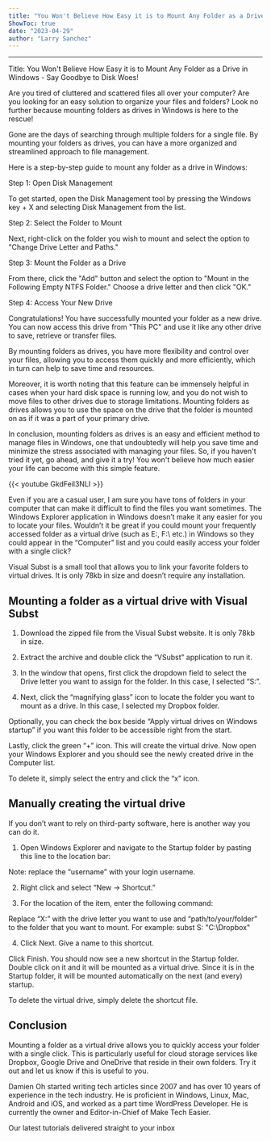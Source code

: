 ```yaml
---
title: "You Won't Believe How Easy it is to Mount Any Folder as a Drive in Windows - Say Goodbye to Disk Woes!"
ShowToc: true 
date: "2023-04-29"
author: "Larry Sanchez"
---
```

*****
Title: You Won't Believe How Easy it is to Mount Any Folder as a Drive in Windows - Say Goodbye to Disk Woes!

Are you tired of cluttered and scattered files all over your computer? Are you looking for an easy solution to organize your files and folders? Look no further because mounting folders as drives in Windows is here to the rescue!

Gone are the days of searching through multiple folders for a single file. By mounting your folders as drives, you can have a more organized and streamlined approach to file management.

Here is a step-by-step guide to mount any folder as a drive in Windows:

Step 1: Open Disk Management

To get started, open the Disk Management tool by pressing the Windows key + X and selecting Disk Management from the list.

Step 2: Select the Folder to Mount

Next, right-click on the folder you wish to mount and select the option to "Change Drive Letter and Paths."

Step 3: Mount the Folder as a Drive

From there, click the "Add" button and select the option to "Mount in the Following Empty NTFS Folder." Choose a drive letter and then click "OK."

Step 4: Access Your New Drive

Congratulations! You have successfully mounted your folder as a new drive. You can now access this drive from "This PC" and use it like any other drive to save, retrieve or transfer files.

By mounting folders as drives, you have more flexibility and control over your files, allowing you to access them quickly and more efficiently, which in turn can help to save time and resources.

Moreover, it is worth noting that this feature can be immensely helpful in cases when your hard disk space is running low, and you do not wish to move files to other drives due to storage limitations. Mounting folders as drives allows you to use the space on the drive that the folder is mounted on as if it was a part of your primary drive.

In conclusion, mounting folders as drives is an easy and efficient method to manage files in Windows, one that undoubtedly will help you save time and minimize the stress associated with managing your files. So, if you haven't tried it yet, go ahead, and give it a try! You won't believe how much easier your life can become with this simple feature.

{{< youtube GkdFeil3NLI >}} 



Even if you are a casual user, I am sure you have tons of folders in your computer that can make it difficult to find the files you want sometimes. The Windows Explorer application in Windows doesn’t make it any easier for you to locate your files. Wouldn’t it be great if you could mount your frequently accessed folder as a virtual drive (such as E:\, F:\ etc.) in Windows so they could appear in the “Computer” list and you could easily access your folder with a single click?
 
Visual Subst is a small tool that allows you to link your favorite folders to virtual drives. It is only 78kb in size and doesn’t require any installation.
 
## Mounting a folder as a virtual drive with Visual Subst
 
1. Download the zipped file from the Visual Subst website. It is only 78kb in size.
 
2. Extract the archive and double click the “VSubst” application to run it. 
 

 
3. In the window that opens, first click the dropdown field to select the Drive letter you want to assign for the folder. In this case, I selected “S:”.
 
4. Next, click the “magnifying glass” icon to locate the folder you want to mount as a drive. In this case, I selected my Dropbox folder. 
 
Optionally, you can check the box beside “Apply virtual drives on Windows startup” if you want this folder to be accessible right from the start.
 
Lastly, click the green “+” icon. This will create the virtual drive. Now open your Windows Explorer and you should see the newly created drive in the Computer list. 
 
To delete it, simply select the entry and click the “x” icon. 
 
## Manually creating the virtual drive
 
If you don’t want to rely on third-party software, here is another way you can do it.
 
1. Open Windows Explorer and navigate to the Startup folder by pasting this line to the location bar:
 
Note: replace the “username” with your login username.
 
2. Right click and select “New -> Shortcut.”
 
3. For the location of the item, enter the following command:
 
Replace “X:” with the drive letter you want to use and “path/to/your/folder” to the folder that you want to mount. For example: subst S: "C:\Dropbox"
 
4. Click Next. Give a name to this shortcut.
 
Click Finish. You should now see a new shortcut in the Startup folder. Double click on it and it will be mounted as a virtual drive. Since it is in the Startup folder, it will be mounted automatically on the next (and every) startup.
 
To delete the virtual drive, simply delete the shortcut file. 
 
## Conclusion
 
Mounting a folder as a virtual drive allows you to quickly access your folder with a single click. This is particularly useful for cloud storage services like Dropbox, Google Drive and OneDrive that reside in their own folders. Try it out and let us know if this is useful to you.
 
Damien Oh started writing tech articles since 2007 and has over 10 years of experience in the tech industry. He is proficient in Windows, Linux, Mac, Android and iOS, and worked as a part time WordPress Developer. He is currently the owner and Editor-in-Chief of Make Tech Easier.
 
Our latest tutorials delivered straight to your inbox




